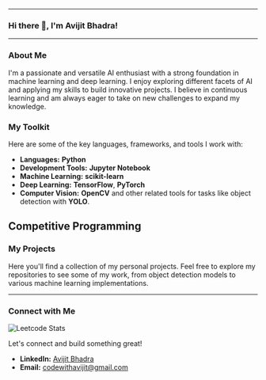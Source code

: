 ***

### Hi there 👋, I'm Avijit Bhadra!

---

### **About Me**

I'm a passionate and versatile AI enthusiast with a strong foundation in machine learning and deep learning. I enjoy exploring different facets of AI and applying my skills to build innovative projects. I believe in continuous learning and am always eager to take on new challenges to expand my knowledge.

### **My Toolkit**

Here are some of the key languages, frameworks, and tools I work with:

* **Languages:** **Python**
* **Development Tools:** **Jupyter Notebook**
* **Machine Learning:** **scikit-learn**
* **Deep Learning:** **TensorFlow**, **PyTorch**
* **Computer Vision:** **OpenCV** and other related tools for tasks like object detection with **YOLO**.
## **Competitive Programming**
### **My Projects**

Here you'll find a collection of my personal projects. Feel free to explore my repositories to see some of my work, from object detection models to various machine learning implementations.

---

### **Connect with Me**
![Leetcode Stats](https://leetcard.jacoblin.cool/codewithavijit_2004?ext=activity)


Let's connect and build something great!

* **LinkedIn:** [Avijit Bhadra](https://www.linkedin.com/in/avijit-bhadra-990a65253/)
* **Email:** codewithavijit@gmail.com
